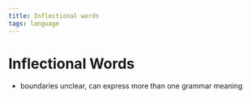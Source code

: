 ```yaml
---
title: Inflectional words
tags: language
---
```


# Inflectional Words
- boundaries unclear, can express more than one grammar meaning










































































